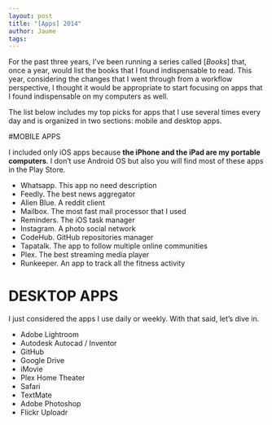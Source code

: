 ```yaml
---
layout: post
title: "[Apps] 2014"
author: Jaume
tags:
---
```


For the past three years, I’ve been running a series called [*Books*] that, once a year, would list the books that I found indispensable to read. This year, considering the changes that I went through from a workflow perspective, I thought it would be appropriate to start focusing on apps that I found indispensable on my computers as well.

The list below includes my top picks for apps that I use several times every day and is organized in two sections: mobile and desktop apps.

#MOBILE APPS

I included only iOS apps because **the iPhone and the iPad are my portable computers**. I don’t use Android OS but also you will find most of these apps in the Play Store.

- Whatsapp. This app no need description
- Feedly. The best news aggregator
- Alien Blue. A reddit client
- Mailbox. The most fast mail processor that I used
- Reminders. The iOS task manager
- Instagram. A photo social network
- CodeHub. GitHub repositories manager
- Tapatalk. The app to follow multiple online communities
- Plex. The best streaming media player
- Runkeeper. An app to track all the fitness activity

# DESKTOP APPS

I just considered the apps I use daily or weekly. With that said, let’s dive in.

- Adobe Lightroom
- Autodesk Autocad / Inventor
- GitHub
- Google Drive
- iMovie
- Plex Home Theater
- Safari
- TextMate
- Adobe Photoshop
- Flickr Uploadr
